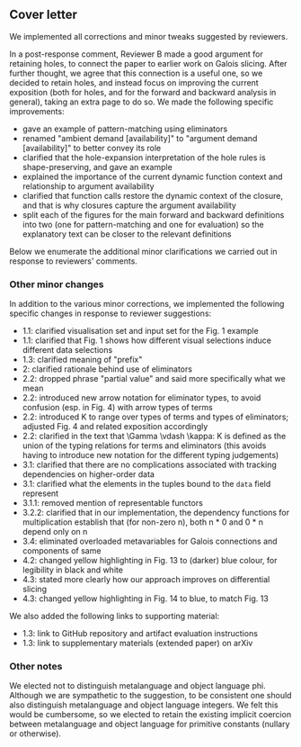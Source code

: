 ## Cover letter

We implemented all corrections and minor tweaks suggested by reviewers.

In a post-response comment, Reviewer B made a good argument for retaining holes, to connect the paper to earlier work on Galois slicing. After further thought, we agree that this connection is a useful one, so we decided to retain holes, and instead focus on improving the current exposition (both for holes, and for the forward and backward analysis in general), taking an extra page to do so. We made the following specific improvements:

- gave an example of pattern-matching using eliminators
- renamed "ambient demand [availability]" to "argument demand [availability]" to better convey its role
- clarified that the hole-expansion interpretation of the hole rules is shape-preserving, and gave an example
- explained the importance of the current dynamic function context and relationship to argument availability
- clarified that function calls restore the dynamic context of the closure, and that is why closures capture the argument availability
- split each of the figures for the main forward and backward definitions into two (one for pattern-matching and one for evaluation) so the explanatory text can be closer to the relevant definitions

Below we enumerate the additional minor clarifications we carried out in response to reviewers' comments.

### Other minor changes

In addition to the various minor corrections, we implemented the following specific changes in response to reviewer suggestions:

- 1.1: clarified visualisation set and input set for the Fig. 1 example
- 1.1: clarified that Fig. 1 shows how different visual selections induce different data selections
- 1.3: clarified meaning of "prefix"
- 2: clarified rationale behind use of eliminators
- 2.2: dropped phrase "partial value" and said more specifically what we mean
- 2.2: introduced new arrow notation for eliminator types, to avoid confusion (esp. in Fig. 4) with arrow types of terms
- 2.2: introduced K to range over types of terms and types of eliminators; adjusted Fig. 4 and related exposition accordingly
- 2.2: clarified in the text that \Gamma \vdash \kappa: K is defined as the union of the typing relations for terms and eliminators (this avoids having to introduce new notation for the different typing judgements)
- 3.1: clarified that there are no complications associated with tracking dependencies on higher-order data
- 3.1: clarified what the elements in the tuples bound to the `data` field represent
- 3.1.1: removed mention of representable functors
- 3.2.2: clarified that in our implementation, the dependency functions for multiplication establish that (for non-zero n), both n * 0 and 0 * n depend only on n
- 3.4: eliminated overloaded metavariables for Galois connections and components of same
- 4.2: changed yellow highlighting in Fig. 13 to (darker) blue colour, for legibility in black and white
- 4.3: stated more clearly how our approach improves on differential slicing
- 4.3: changed yellow highlighting in Fig. 14 to blue, to match Fig. 13

We also added the following links to supporting material:

- 1.3: link to GitHub repository and artifact evaluation instructions
- 1.3: link to supplementary materials (extended paper) on arXiv

### Other notes

We elected not to distinguish metalanguage and object language phi. Although we are sympathetic to the suggestion, to be consistent one should also distinguish metalanguage and object language integers. We felt this would be cumbersome, so we elected to retain the existing implicit coercion between metalanguage and object language for primitive constants (nullary or otherwise).

